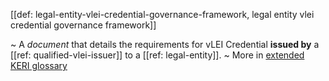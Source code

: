 [[def: legal-entity-vlei-credential-governance-framework, legal entity vlei credential governance framework]]

~ A _document_ that details the requirements for vLEI Credential **issued by** a [[ref: qualified-vlei-issuer]] to a [[ref: legal-entity]].
~ More in <a href="https://weboftrust.github.io/WOT-terms/docs/glossary/legal-entity-vlei-credential-governance-framework">extended KERI glossary</a>

